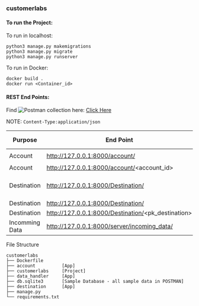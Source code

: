 ### customerlabs

#### To run the Project:
To run in localhost:
```
python3 manage.py makemigrations
python3 manage.py migrate
python3 manage.py runserver
```

To run in Docker:
```
docker build .
docker run <Container_id>
```

#### REST End Points:
Find ![Postman](https://img.shields.io/badge/Postman-FF6C37?style=for-the-badge&logo=postman&logoColor=white) collection here: [Click Here](https://github.com/ericraymundrex/customerlabs/blob/main/Postman_test_cases.postman_collection.json)

NOTE: ```Content-Type:application/json```

|Purpose| End Point | Request Type | Body | Header |
|--------|-----------|--------------|-------|--------|
|Account|http://127.0.0.1:8000/account/| GET/POST | ```{"email_id": "","account_name": "","website": ""}```| NA|
|Account|http://127.0.0.1:8000/account/<account_id>| GET/DELETE | NA| NA|
|Destination|http://127.0.0.1:8000/Destination/| POST | ```{"destination_url": "","HTTP_methos_for_destination": ""}```| ```app-id:"" , app-sectet: ""```|
|Destination|http://127.0.0.1:8000/Destination/| GET | NA| NA|
|Destination|http://127.0.0.1:8000/Destination/<pk_destination>| GET/DELETE | NA| NA|
|Incomming Data|http://127.0.0.1:8000/server/incoming_data/| POST |```{"data1":"","data2":""}```| ```"cl-x-token":""```|


File Structure
```
customerlabs
├── Dockerfile
├── account          [App]
├── customerlabs     [Project]
├── data_handler     [App]
├── db.sqlite3       [Sample Database - all sample data in POSTMAN]
├── destination      [App]
├── manage.py
└── requirements.txt
```
